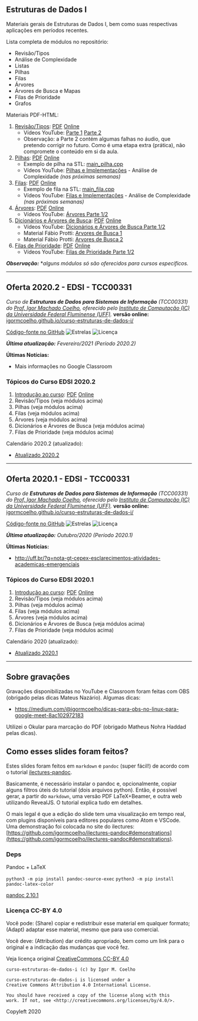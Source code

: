 ## Estruturas de Dados I

Materiais gerais de Estruturas de Dados I, bem como suas respectivas aplicações em períodos recentes.

Lista completa de módulos no repositório:

- Revisão/Tipos
- Análise de Complexidade
- Listas
- Pilhas
- Filas
- Árvores
- Árvores de Busca e Mapas
- Filas de Prioridade
- Grafos

Materiais PDF-HTML:

1. [Revisão/Tipos](slides/1-revisao-tipos/1-revisao-tipos.md): [PDF](slides/1-revisao-tipos/1-revisao-tipos.pdf) [Online](https://igormcoelho.github.io/curso-estruturas-de-dados-i/slides/1-revisao-tipos/index.html)
   - Vídeos YouTube: [Parte 1](https://youtu.be/byZLHu4kTb0) [Parte 2](https://youtu.be/2Bo7MYFCJ0o)
   - Observação: a Parte 2 contém algumas falhas no áudio, que pretendo corrigir no futuro. Como é uma etapa extra (prática), não compromete o conteúdo em si da aula.
1. [Pilhas](slides/3-pilhas/3-pilhas.md): [PDF](slides/3-pilhas/3-pilhas.pdf) [Online](https://igormcoelho.github.io/curso-estruturas-de-dados-i/slides/3-pilhas/index.html)
   - Exemplo de pilha na STL: [main_pilha.cpp](./material/3-pilhas/main_pilha.cpp)
   - Vídeos YouTube: [Pilhas e Implementações](https://youtu.be/2J1EdzSZ1NQ) - Análise de Complexidade *(nas próximas semanas)*
1. [Filas](slides/4-filas/4-filas.md): [PDF](slides/4-filas/4-filas.pdf) [Online](https://igormcoelho.github.io/curso-estruturas-de-dados-i/slides/4-filas/index.html)
   - Exemplo de fila na STL: [main_fila.cpp](./material/4-filas/main_fila.cpp)
   - Vídeos YouTube: [Filas e Implementações](https://youtu.be/pZ36rzfSxYs) - Análise de Complexidade *(nas próximas semanas)*
1. [Árvores](slides/5-arvores/5-arvores.md): [PDF](slides/5-arvores/5-arvores.pdf) [Online](https://igormcoelho.github.io/curso-estruturas-de-dados-i/slides/5-arvores/index.html)
   - Vídeos YouTube: [Árvores Parte 1/2](https://youtu.be/Yd6Wda879Q4) 
1. [Dicionários e Árvores de Busca](slides/6-dicionarios/6-dicionarios.md): [PDF](slides/6-dicionarios/6-dicionarios.pdf) [Online](https://igormcoelho.github.io/curso-estruturas-de-dados-i/slides/6-dicionarios/index.html)
   - Vídeos YouTube: [Dicionários e Árvores de Busca Parte 1/2](https://youtu.be/Y_jx6sMQyf8) 
   - Material Fábio Protti: [Arvores de Busca 1](http://www.ic.uff.br/~fabio/Aula-arvores-binarias-de-busca-1.pdf)
   - Material Fábio Protti: [Arvores de Busca 2](http://www.ic.uff.br/~fabio/Aula-arvores-binarias-de-busca-2.pdf)
1. [Filas de Prioridade](slides/7-filas-prioridade/7-filas-prioridade.md): [PDF](slides/7-filas-prioridade/7-filas-prioridade.pdf) [Online](https://igormcoelho.github.io/curso-estruturas-de-dados-i/slides/7-filas-prioridade/index.html)
   - Vídeos YouTube: [Filas de Prioridade Parte 1/2](https://youtu.be/SA-RgtmLWkM) 


***Observação:*** **alguns módulos só são oferecidos para cursos específicos.*

------

## Oferta 2020.2 - EDSI - TCC00331

_Curso de **Estruturas de Dados para Sistemas de Informação** (TCC00331) do [Prof. Igor Machado Coelho](https://igormcoelho.github.io), oferecido pelo [Instituto de Computação (IC) da Universidade Federal Fluminense (UFF)](http://www.ic.uff.br)._ **versão online:** [igormcoelho.github.io/curso-estruturas-de-dados-i/](https://igormcoelho.github.io/curso-estruturas-de-dados-i/)

[Código-fonte no GitHub](https://github.com/igormcoelho/curso-estruturas-de-dados-i)
![Estrelas](https://img.shields.io/github/stars/igormcoelho/curso-estruturas-de-dados-i)
![Licença](https://img.shields.io/github/license/igormcoelho/curso-estruturas-de-dados-i)

_**Última atualização:** Fevereiro/2021 (Período 2020.2)_


**Últimas Notícias:**

- Mais informações no Google Classroom

### Tópicos do Curso EDSI 2020.2

1. [Introdução ao curso](slides/0-intro-curso-uff-si-2020-2/0-intro-curso.md): [PDF](slides/0-intro-curso-uff-si-2020-2/0-intro-curso.pdf) [Online](https://igormcoelho.github.io/curso-estruturas-de-dados-i/slides/0-intro-curso-uff-si-2020-1/index.html)
1. Revisão/Tipos (veja módulos acima)
1. Pilhas (veja módulos acima)
1. Filas (veja módulos acima)
1. Árvores (veja módulos acima)
1. Dicionários e Árvores de Busca (veja módulos acima)
1. Filas de Prioridade (veja módulos acima)


Calendário 2020.2 (atualizado):
   - [Atualizado 2020.2](./files/uff-2020-1-2-calendarios.pdf)

-------


## Oferta 2020.1 - EDSI - TCC00331

_Curso de **Estruturas de Dados para Sistemas de Informação** (TCC00331) do [Prof. Igor Machado Coelho](https://igormcoelho.github.io), oferecido pelo [Instituto de Computação (IC) da Universidade Federal Fluminense (UFF)](http://www.ic.uff.br)._ **versão online:** [igormcoelho.github.io/curso-estruturas-de-dados-i/](https://igormcoelho.github.io/curso-estruturas-de-dados-i/)

[Código-fonte no GitHub](https://github.com/igormcoelho/curso-estruturas-de-dados-i)
![Estrelas](https://img.shields.io/github/stars/igormcoelho/curso-estruturas-de-dados-i)
![Licença](https://img.shields.io/github/license/igormcoelho/curso-estruturas-de-dados-i)

_**Última atualização:** Outubro/2020 (Período 2020.1)_


**Últimas Notícias:**

- http://uff.br/?q=nota-gt-cepex-esclarecimentos-atividades-academicas-emergenciais

### Tópicos do Curso EDSI 2020.1

1. [Introdução ao curso](slides/0-intro-curso-uff-si-2020-1/0-intro-curso.md): [PDF](slides/0-intro-curso-uff-si-2020-1/0-intro-curso.pdf) [Online](https://igormcoelho.github.io/curso-estruturas-de-dados-i/slides/0-intro-curso-uff-si-2020-1/index.html)
1. Revisão/Tipos (veja módulos acima)
1. Pilhas (veja módulos acima)
1. Filas (veja módulos acima)
1. Árvores (veja módulos acima)
1. Dicionários e Árvores de Busca (veja módulos acima)
1. Filas de Prioridade (veja módulos acima)


Calendário 2020 (atualizado):
   - [Atualizado 2020.1](./files/uff-2020-1-2-calendarios.pdf)

-------


## Sobre gravações

Gravações disponibilizadas no YouTube e Classroom foram feitas com OBS (obrigado pelas dicas Mateus Nazário). Algumas dicas:

- https://medium.com/@igormcoelho/dicas-para-obs-no-linux-para-google-meet-8ac102972183

Utilizei o Okular para marcação do PDF (obrigado Matheus Nohra Haddad pelas dicas).

## Como esses slides foram feitos?

Estes slides foram feitos em `markdown` e `pandoc` (super fácil!) de acordo com o tutorial [ilectures-pandoc](https://github.com/igormcoelho/ilectures-pandoc).

Basicamente, é necessário instalar o pandoc e, opcionalmente, copiar alguns filtros úteis do tutorial (dois arquivos python). Então, é possível gerar, a partir do `markdown`, uma versão PDF LaTeX+Beamer, e outra web utilizando RevealJS. O tutorial explica tudo em detalhes.

O mais legal é que a edição do slide tem uma visualização em tempo real, com plugins disponíveis para editores populares como Atom e VSCode.
Uma demonstração foi colocada no site do ilectures: [https://github.com/igormcoelho/ilectures-pandoc#demonstrations](https://github.com/igormcoelho/ilectures-pandoc#demonstrations).


### Deps

Pandoc + LaTeX

`python3 -m pip install pandoc-source-exec`
`python3 -m pip install pandoc-latex-color`

[pandoc 2.10.1](https://github.com/jgm/pandoc/releases/tag/2.10.1)



### Licença CC-BY 4.0

Você pode: (Share) copiar e redistribuir esse material em qualquer formato; (Adapt) adaptar esse material, mesmo que para uso comercial.

Você deve: (Attribution) dar crédito apropriado, bem como um link para o original e a indicação das mudanças que você fez.

Veja licença original [CreativeCommons CC-BY 4.0](https://creativecommons.org/licenses/by/4.0/)

```
curso-estruturas-de-dados-i (c) by Igor M. Coelho

curso-estruturas-de-dados-i is licensed under a
Creative Commons Attribution 4.0 International License.

You should have received a copy of the license along with this
work. If not, see <http://creativecommons.org/licenses/by/4.0/>.
```


Copyleft 2020
